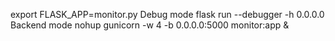 
export FLASK_APP=monitor.py
Debug mode
flask run --debugger -h 0.0.0.0
Backend mode
nohup gunicorn -w 4 -b 0.0.0.0:5000 monitor:app &


